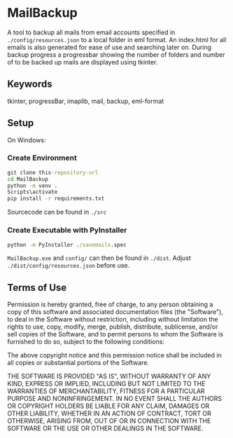 # MailBackup

A tool to backup all mails from email accounts specified in `./config/resources.json` to a local folder in eml format. An index.html for all emails is also generated for ease of use and searching later on.
During backup progress a progressbar showing the number of folders and number of to be backed up mails are displayed using tkinter.

## Keywords
tkinter, progressBar, imaplib, mail, backup, eml-format

## Setup

On Windows:

### Create Environment

```cmd
git clone this-repository-url
cd MailBackup
python -m venv .
Scripts\activate
pip install -r requirements.txt
```

Sourcecode can be found in `./src`

### Create Executable with PyInstaller

```cmd
python -m PyInstaller ./savemails.spec
```

`MailBackup.exe` and `config/` can then be found in `./dist`.
Adjust `./dist/config/resources.json` before use.

## Terms of Use

Permission is hereby granted, free of charge, to any person obtaining a copy of this software and associated documentation files (the "Software"), to deal in the Software without restriction, including without limitation the rights to use, copy, modify, merge, publish, distribute, sublicense, and/or sell copies of the Software, and to permit persons to whom the Software is furnished to do so, subject to the following conditions:

The above copyright notice and this permission notice shall be included in all copies or substantial portions of the Software.

THE SOFTWARE IS PROVIDED "AS IS", WITHOUT WARRANTY OF ANY KIND, EXPRESS OR IMPLIED, INCLUDING BUT NOT LIMITED TO THE WARRANTIES OF MERCHANTABILITY, FITNESS FOR A PARTICULAR PURPOSE AND NONINFRINGEMENT. IN NO EVENT SHALL THE AUTHORS OR COPYRIGHT HOLDERS BE LIABLE FOR ANY CLAIM, DAMAGES OR OTHER LIABILITY, WHETHER IN AN ACTION OF CONTRACT, TORT OR OTHERWISE, ARISING FROM, OUT OF OR IN CONNECTION WITH THE SOFTWARE OR THE USE OR OTHER DEALINGS IN THE SOFTWARE.
